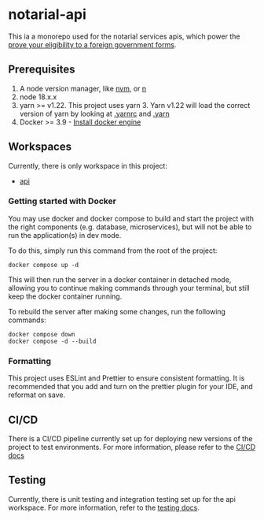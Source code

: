 # notarial-api
This ia a monorepo used for the notarial services apis, which power the [prove your eligibility to a foreign government forms](https://github.com/UKForeignOffice/prove-eligibility-foreign-government-forms).

## Prerequisites
1. A node version manager, like [nvm](https://formulae.brew.sh/formula/nvm), or [n](https://github.com/tj/n)
2. node 18.x.x
3. yarn >= v1.22. This project uses yarn 3. Yarn v1.22 will load the correct version of yarn by looking at [.yarnrc](./.yarnrc.yml) and [.yarn](./yarn)
4. Docker >= 3.9 - [Install docker engine](https://docs.docker.com/engine/install/)


## Workspaces
Currently, there is only workspace in this project:

* [api](./api/README.md)

### Getting started with Docker
You may use docker and docker compose to build and start the project with the right components (e.g. database, microservices), but will not be able to run the application(s) in dev mode.

To do this, simply run this command from the root of the project:
```
docker compose up -d
```

This will then run the server in a docker container in detached mode, allowing you to continue making commands through your terminal, but still keep the docker container running.

To rebuild the server after making some changes, run the following commands:

```
docker compose down
docker compose -d --build
```

### Formatting
This project uses ESLint and Prettier to ensure consistent formatting. It is recommended that you add and turn on the prettier plugin for your IDE, and reformat on save.


## CI/CD
There is a CI/CD pipeline currently set up for deploying new versions of the project to test environments. For more information, please refer to the [CI/CD docs](https://github.com/UKForeignOffice/notarial-api/blob/main/docs/ci.md)

## Testing
Currently, there is unit testing and integration testing set up for the api workspace. For more information, refer to the [testing docs](./docs/testing.md).


